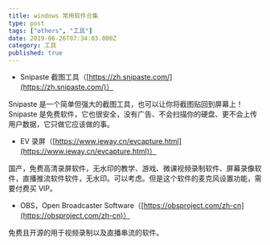 ```yaml
---
title: windows 常用软件合集
type: post
tags: ["others", "工具"]
date: 2019-06-26T07:34:03.000Z
category: 工具
published: true
---
```


- Snipaste 截图工具（[https://zh.snipaste.com/](https://zh.snipaste.com/)）

Snipaste 是一个简单但强大的截图工具，也可以让你将截图贴回到屏幕上！Snipaste 是免费软件，它也很安全，没有广告、不会扫描你的硬盘、更不会上传用户数据，它只做它应该做的事。

- EV 录屏（[https://www.ieway.cn/evcapture.html](https://www.ieway.cn/evcapture.html)）

国产，免费高清录屏软件，无水印的教学、游戏、微课视频录制软件、屏幕录像软件，直播推流软件软件，无水印。可以考虑。但是这个软件的麦克风设置功能，需要付费买 VIP。

- OBS，Open Broadcaster Software（[https://obsproject.com/zh-cn](https://obsproject.com/zh-cn)）

免费且开源的用于视频录制以及直播串流的软件。

